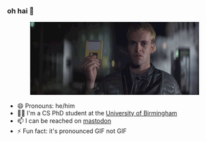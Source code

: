 ### oh hai 👋

<p align="center">
  <img src="https://raw.githubusercontent.com/heavyimage/heavyimage/master/hackers-the-plague.gif" />
</p>

- 😄 Pronouns: he/him
- :man_student: I'm a CS PhD student at the [University of Birmingham](cs.bham.ac.uk/)
- :mailbox: I can be reached on [mastodon](https://mastodon.social/@heavyimage)
- ⚡ Fun fact: it's pronounced GIF not GIF


